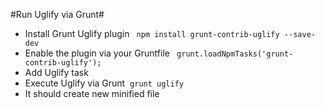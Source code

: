 #Run Uglify via Grunt#

* Install Grunt Uglify plugin
` npm install grunt-contrib-uglify --save-dev`
* Enable the plugin via your Gruntfile
` grunt.loadNpmTasks('grunt-contrib-uglify');`
* Add Uglify task
* Execute Uglify via Grunt 
`grunt uglify`
* It should create new minified file
